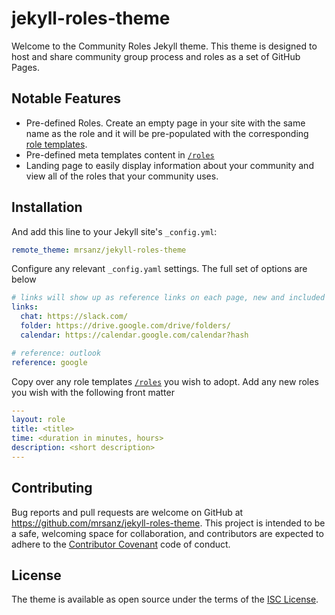 # jekyll-roles-theme

Welcome to the Community Roles Jekyll theme.  This theme is designed to host and share community group process and roles as a set of GitHub Pages.   


## Notable Features

* Pre-defined Roles. Create an empty page in your site with the same name as the role and it will be pre-populated with the corresponding [role templates](_includes/default_roles).
* Pre-defined meta templates content in [`/roles`](/roles)
* Landing page to easily display information about your community and view all of the roles that your community uses.

## Installation

And add this line to your Jekyll site's `_config.yml`:

```yaml
remote_theme: mrsanz/jekyll-roles-theme
```

Configure any relevant `_config.yaml` settings.  The full set of options are below

```yaml
# links will show up as reference links on each page, new and included roles
links:
  chat: https://slack.com/
  folder: https://drive.google.com/drive/folders/
  calendar: https://calendar.google.com/calendar?hash

# reference: outlook
reference: google
```

Copy over any role templates [`/roles`](/roles) you wish to adopt.  Add any new roles you wish with the following front matter

```yaml
---
layout: role
title: <title>
time: <duration in minutes, hours>
description: <short description>
---
```

## Contributing

Bug reports and pull requests are welcome on GitHub at https://github.com/mrsanz/jekyll-roles-theme. This project is intended to be a safe, welcoming space for collaboration, and contributors are expected to adhere to the [Contributor Covenant](http://contributor-covenant.org) code of conduct.

## License

The theme is available as open source under the terms of the [ISC License](https://opensource.org/licenses/ISC).

